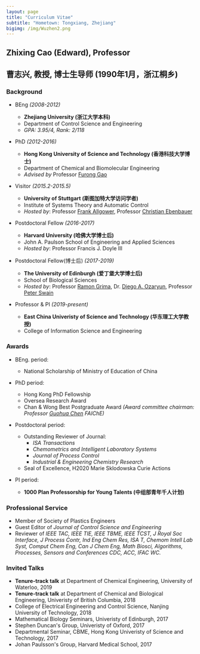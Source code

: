 ```yaml
---
layout: page
title: "Curriculum Vitae"
subtitle: "Hometown: Tongxiang, Zhejiang"
bigimg: /img/Wuzhen2.png
---
```

## Zhixing Cao (Edward), Professor
## 曹志兴, 教授, 博士生导师 (1990年1月，浙江桐乡)

### Background
* BEng _(2008-2012)_
  * **Zhejiang University (浙江大学本科)**
  * Department of Control Science and Engineering
  * _GPA: 3.95/4, Rank: 2/118_
  
* PhD _(2012-2016)_
  * **Hong Kong University of Science and Technology (香港科技大学博士)**
  * Department of Chemical and Biomolecular Engineering
  * _Advised by_ Professor [Furong Gao](https://cbe.ust.hk/kefgao.html)
  
* Visitor _(2015.2-2015.5)_
  * **University of Stuttgart (斯图加特大学访问学者)**
  * Institute of Systems Theory and Automatic Control
  * _Hosted by_: Professor [Frank Allgower](https://www.ist.uni-stuttgart.de/institute/team/Allgoewer-00006/), Professor [Christian Ebenbauer](https://www.ist.uni-stuttgart.de/institute/team/Ebenbauer-00002/)
  
* Postdoctoral Fellow _(2016-2017)_
  * **Harvard University (哈佛大学博士后)**
  * John A. Paulson School of Engineering and Applied Sciences
  * _Hosted by_: Professor Francis J. Doyle III
  
* Postdoctoral Fellow(博士后) _(2017-2019)_
  * **The University of Edinburgh (爱丁堡大学博士后)**
  * School of Biological Sciences
  * _Hosted by_: Professor [Ramon Grima](http://grimagroup.bio.ed.ac.uk/ramongrima.html), Dr. [Diego A. Ozaryun](http://homepages.inf.ed.ac.uk/doyarzun/), Professor [Peter Swain](http://swainlab.bio.ed.ac.uk)
  
* Professor & PI _(2019-present)_
  * **East China Univeristy of Science and Technology (华东理工大学教授)**
  * College of Information Science and Engineering



### Awards
* BEng. period:
  * National Scholarship of Ministry of Education of China
 
* PhD period:
  * Hong Kong PhD Fellowship
  * Oversea Research Award
  * Chan & Wong Best Postgraduate Award _(Award committee chairman: Professor [Guohua Chen](https://www.polyu.edu.hk/ppoffice/president/avprsghc.html) FAIChE)_
 
* Postdoctoral period:
  * Outstanding Reviewer of Journal:
    * _ISA Transactions_
    * _Chemometrics and Intelligent Laboratory Systems_
    * _Journal of Process Control_
    * _Industrial & Engineering Chemistry Research_
  * Seal of Excellence, H2020 Marie Sklodowska Curie Actions

* PI period:
  * **1000 Plan Professorship for Young Talents (中组部青年千人计划)**



### Professional Service
  * Member of Society of Plastics Engineers
  * Guest Editor of _Journal of Control Science and Engineering_
  * Reviewer of _IEEE TAC, IEEE TIE, IEEE TBME, IEEE TCST, J Royal Soc Interface, J Process Contr, Ind Eng Chem Res, ISA T, Chemom Intell Lab Syst, Comput Chem Eng, Can J Chem Eng, Math Biosci, Algorithms, Processes, Sensors and Conferences CDC, ACC, IFAC WC._



### Invited Talks
  * **Tenure-track talk** at Department of Chemical Engineering, University of Waterloo, 2019
  * **Tenure-track talk** at Department of Chemical and Biological Engineering, Univeristy of British Columbia, 2018
  * College of Electrical Engineering and Control Science, Nanjing University of Technology, 2018
  * Mathematical Biology Seminars, Univeristy of Edinburgh, 2017
  * Stephen Duncan's Group, Univeristy of Oxford, 2017
  * Departmental Seminar, CBME, Hong Kong Univeristy of Science and Technology, 2017
  * Johan Paulsson's Group, Harvard Medical School, 2017
